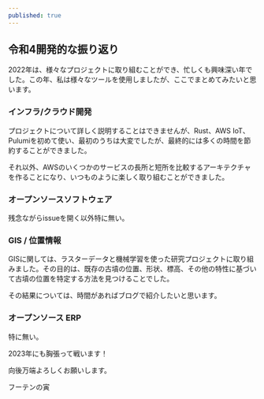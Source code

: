 ```yaml
---
published: true
---
```

## 令和4開発的な振り返り

2022年は、様々なプロジェクトに取り組むことができ、忙しくも興味深い年でした。この年、私は様々なツールを使用しましたが、ここでまとめてみたいと思います。

### インフラ/クラウド開発

プロジェクトについて詳しく説明することはできませんが、Rust、AWS IoT、Pulumiを初めて使い、最初のうちは大変でしたが、最終的には多くの時間を節約することができました。

それ以外、AWSのいくつかのサービスの長所と短所を比較するアーキテクチャを作ることになり、いつものように楽しく取り組むことができました。

### オープンソースソフトウェア

残念ながらissueを開く以外特に無い。

### GIS / 位置情報

GISに関しては、ラスターデータと機械学習を使った研究プロジェクトに取り組みました。その目的は、既存の古墳の位置、形状、標高、その他の特性に基づいて古墳の位置を特定する方法を見つけることでした。

その結果については、時間があればブログで紹介したいと思います。


### オープンソース ERP
特に無い。


2023年にも胸張って戦います！

向後万端よろしくお願いします。

フーテンの寅
